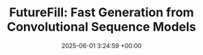---
layout: post
title:  "FutureFill: Fast Generation from Convolutional Sequence Models"
date:   2025-06-01 3:24:59 +00:00
image: /images/futurefill_.png
categories: investigations
authors: "Naman Agarwal, Xinyi Chen, Evan Dogariu, <b>Devan Shah</b>, Hubert Strauss, Vladimir Feinberg, Daniel Suo, Peter Bartlett, Elad Hazan" 
venue: Preprint
paper: https://arxiv.org/pdf/2410.03766
code: https://github.com/dshah02/FF_FlashSTU
slides: /pdfs/stu_to_futurefill.pdf 
# excerpt: We address the challenge of efficient auto-regressive generation in sequence prediction models by introducing FutureFill—a general-purpose fast generation method for any sequence prediction algorithm based on convolutional operators. FutureFill reduces generation time from quadratic to quasilinear in the context length. 
---